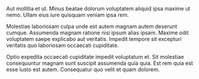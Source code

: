 Aut mollitia et ut. Minus beatae dolorum voluptatem aliquid ipsa maxime ut nemo. Ullam eius iure quisquam veniam ipsa rem.
 Molestiae laboriosam culpa unde est autem magnam autem deserunt cumque. Assumenda magnam ratione nisi ipsum alias ipsam. Maxime odit voluptatem saepe explicabo aut veritatis. Impedit tempore sit excepturi veritatis quo laboriosam occaecati cupiditate.
 Optio expedita occaecati cupiditate impedit voluptatum et. Sit molestiae consequuntur magnam sunt suscipit assumenda quia quia. Est rem quia est esse iusto est autem. Consequatur quo velit et quam dolorem.